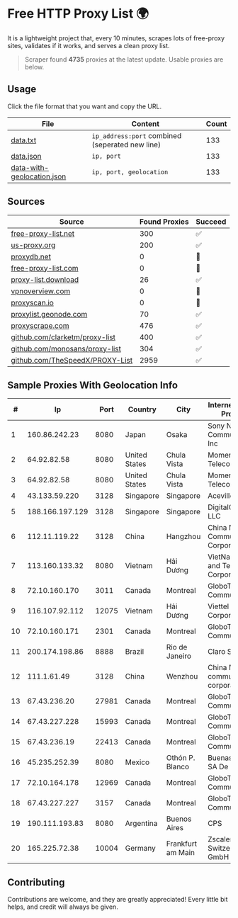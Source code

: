 
# Free HTTP Proxy List 🌍

It is a lightweight project that, every 10 minutes, scrapes lots of free-proxy sites, validates if it works, and serves a clean proxy list.


> Scraper found **4735** proxies at the latest update. Usable proxies are below.

## Usage

Click the file format that you want and copy the URL.


|File|Content|Count|
|----|-------|-----|
|[data.txt](https://raw.githubusercontent.com/themiralay/Proxy-List-World/master/data.txt)|`ip_address:port` combined (seperated new line)|133|
|[data.json](https://raw.githubusercontent.com/themiralay/Proxy-List-World/master/data.json)|`ip, port`|133|
|[data-with-geolocation.json](https://raw.githubusercontent.com/themiralay/Proxy-List-World/master/data-with-geolocation.json)|`ip, port, geolocation`|133|

## Sources

|Source|Found Proxies|Succeed|
|------|-------------|-------|
|[free-proxy-list.net](https://free-proxy-list.net)|300|✅|
|[us-proxy.org](https://www.us-proxy.org)|200|✅|
|[proxydb.net](http://proxydb.net)|0|🚫|
|[free-proxy-list.com](https://free-proxy-list.com/?page=&port=&type%5B%5D=http&type%5B%5D=https&up_time=0&search=Search)|0|🚫|
|[proxy-list.download](https://www.proxy-list.download/HTTP)|26|✅|
|[vpnoverview.com](https://vpnoverview.com/privacy/anonymous-browsing/free-proxy-servers)|0|🚫|
|[proxyscan.io](https://www.proxyscan.io)|0|🚫|
|[proxylist.geonode.com](https://proxylist.geonode.com/api/proxy-list?limit=300&page=1&sort_by=lastChecked&sort_type=desc&protocols=http,https)|70|✅|
|[proxyscrape.com](https://api.proxyscrape.com/v2/?request=displayproxies&protocol=http&timeout=10000&country=all&ssl=all&anonymity=all)|476|✅|
|[github.com/clarketm/proxy-list](https://raw.githubusercontent.com/clarketm/proxy-list/master/proxy-list-raw.txt)|400|✅|
|[github.com/monosans/proxy-list](https://raw.githubusercontent.com/monosans/proxy-list/main/proxies/http.txt)|304|✅|
|[github.com/TheSpeedX/PROXY-List](https://raw.githubusercontent.com/TheSpeedX/PROXY-List/master/http.txt)|2959|✅|


## Sample Proxies With Geolocation Info

|#|Ip|Port|Country|City|Internet Service Provider|
|-|--|----|-------|----|-------------------------|
|1|160.86.242.23|8080|Japan|Osaka|Sony Network Communications Inc|
|2|64.92.82.58|8080|United States|Chula Vista|Momentum Telecom, Inc.|
|3|64.92.82.58|8080|United States|Chula Vista|Momentum Telecom, Inc.|
|4|43.133.59.220|3128|Singapore|Singapore|Aceville Pte.ltd|
|5|188.166.197.129|3128|Singapore|Singapore|DigitalOcean, LLC|
|6|112.11.119.22|3128|China|Hangzhou|China Mobile Communications Corporation|
|7|113.160.133.32|8080|Vietnam|Hải Dương|VietNam Post and Telecom Corporation|
|8|72.10.160.170|3011|Canada|Montreal|GloboTech Communications|
|9|116.107.92.112|12075|Vietnam|Hải Dương|Viettel Corporation|
|10|72.10.160.171|2301|Canada|Montreal|GloboTech Communications|
|11|200.174.198.86|8888|Brazil|Rio de Janeiro|Claro S.A|
|12|111.1.61.49|3128|China|Wenzhou|China Mobile communications corporation|
|13|67.43.236.20|27981|Canada|Montreal|GloboTech Communications|
|14|67.43.227.228|15993|Canada|Montreal|GloboTech Communications|
|15|67.43.236.19|22413|Canada|Montreal|GloboTech Communications|
|16|45.235.252.39|8080|Mexico|Othón P. Blanco|Buenas Noticias SA De CV|
|17|72.10.164.178|12969|Canada|Montreal|GloboTech Communications|
|18|67.43.227.227|3157|Canada|Montreal|GloboTech Communications|
|19|190.111.193.83|8080|Argentina|Buenos Aires|CPS|
|20|165.225.72.38|10004|Germany|Frankfurt am Main|Zscaler Switzerland GmbH|



## Contributing

Contributions are welcome, and they are greatly appreciated! Every
little bit helps, and credit will always be given.

